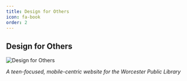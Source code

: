 ```yaml
---
title: Design for Others
icon: fa-book
order: 2
---
```

## Design for Others

![Design for Others](https://thomas-schweich.github.io/hci-manifesto/assets/images/dfo.jpg)

*A teen-focused, mobile-centric website for the Worcester Public Library*
